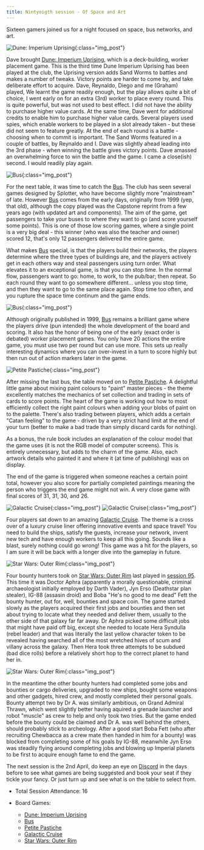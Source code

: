 ```yaml
---
title: Nintyeigth session - Of Space and Art
---
```


Sixteen gamers joined us for a night focused on space, bus networks, and art.

![Dune: Imperium Uprising](/images/posts/2025_03_19/DuneImperium01.jpg "Dune: Imperium Uprising"){:class="img_post"}

Dave brought [Dune: Imperium Uprising][DIU], which is a deck-building, worker placement game. This is the third time Dune Imperium Uprising has been played at the club, the Uprising version adds Sand Worms to battles and makes a number of tweaks. Victory points are harder to come by, and take deliberate effort to acquire. Dave, Reynaldo, Diego and me (Graham) played,  We learnt the game readily enough, but the play allows quite a bit of choice,  I went early on for an extra (3rd) worker to place every round.  This is quite powerful, but was not used to best effect.  I did not have the ability to purchase higher value cards.  At the same time, Dave went for additional credits to enable him to purchase higher value cards.   Several players used spies, which enable workers to be played in a slot already taken - but these did not seem to feature greatly.  At the end of each round is a battle - choosing when to commit is important.  The Sand Worms featured in a couple of battles, by Reynaldo and I.  Dave was slightly ahead leading into the 3rd phase - when winning the battle gives victory points.  Dave amassed an overwhelming force to win the battle and the game.  I came a close(ish) second.  I would readily play again.

![Bus](/images/posts/2025_03_19/Bus01.jpg "Bus"){:class="img_post"}

For the next table, it was time to catch the [Bus][Bus]. The club has seen several games designed by Splotter, who have become slightly more "mainstream" of late. However [Bus][Bus] comes from the early days, originally from 1999 (yep, that old), although the copy played was the Capstone reprint from a few years ago (with updated art and components). The aim of the game, get passengers to take your buses to where they want to go (and score yourself some points). This is one of those low scoring games, where a single point is a very big deal - this winner (who was also the teacher and owner) scored 12, that's only 12 passengers delivered the entire game.

What makes [Bus][Bus] special, is that the players build their networks, the players determine where the three types of buildings are, and the players actively get in each others way and steal passengers using turn order. What elevates it to an exceptional game, is that you can stop time. In the normal flow, passengers want to go: home, to work, to the pub/bar; then repeat. So each round they want to go somewhere different... unless you stop time, and then they want to go to the same place again. Stop time too often, and you rupture the space time continum and the game ends.

![Bus](/images/posts/2025_03_19/Bus02.jpg "Bus"){:class="img_post"}

Although originally published in 1999, [Bus][Bus] remains a brilliant game where the players drive (pun intended) the whole development of the board and scoring. It also has the honor of being one of the early (exact order is debated) worker placement games. You only have 20 actions the entire game, you must use two per round but can use more. This sets up really interesting dynamics where you can over-invest in a turn to score highly but then run out of action markers later in the game. 

![Petite Pastiche](/images/posts/2025_03_19/PetitePastiche01.jpg "Petite Pastiche"){:class="img_post"}

After missing the last bus, the table moved on to [Petite Pastiche][PP]. A delightful little game about mixing paint colours to "paint" master pieces - the theme excellently matches the mechanics of set collection and trading in sets of cards to score points. The heart of the game is working out how to most efficiently collect the right paint colours when adding your blobs of paint on to the palette. There's also trading between players, which adds a certain "Catan feeling" to the game - driven by a very strict hand limit at the end of your turn (better to make a bad trade than simply discard cards for nothing).

As a bonus, the rule book includes an explanation of the colour model that the game uses (it is not the RGB model of computer screens). This is entirely unnecessary, but adds to the charm of the game. Also, each artwork details who painted it and where it (at time of publishing) was on display.

The end of the game is triggered when someone reaches a certain point total, however you also score for partially completed paintings meaning the person who triggers the end game might not win. A very close game with final scores of 31, 31, 30, and 26.

![Galactic Cruise](/images/posts/2025_03_19/GalacticCruise01.jpg "Galactic Cruise"){:class="img_post"}
![Galactic Cruise](/images/posts/2025_03_19/GalacticCruise02.jpg "Galactic Cruise"){:class="img_post"}

Four players sat down to an amazing [Galactic Cruise][GC]. The theme is a cross over of a luxury cruise liner offering innovative events and space travel! You need to build the ships, satisfy the guests, increase your network, invent new tech and have enough workers to keep all this going. Sounds like a blast, surely nothing could go wrong! This game was a hit for the players, so I am sure it will be back with a longer dive into the gameplay in future.

![Star Wars: Outer Rim](/images/posts/2025_03_19/OuterRim01.jpg "Star Wars: Outer Rim"){:class="img_post"}

Four bounty hunters took on [Star Wars: Outer Rim][SWOR] last played in [session 95][95]. This time it was Doctor Aphra (apparently a morally questionable, criminal archaeologist initially employed by Darth Vader), Jyn Erso (Deathstar plan stealer), IG-88 (assasin droid) and Boba "He's no good to me dead" Fett the bounty hunter, out for, well, bounties and space coin. The game started slowly as the players acquired their first jobs and bounties and then set about trying to locate what they needed and deliver them, usually to the other side of that galaxy far far away. Dr Aphra picked some difficult jobs that might have paid off big, except she needed to locate Hera Syndulla (rebel leader) and that was literally the last yellow character token to be revealed having searched all of the most wretched hives of scum and villany across the galaxy. Then Hera took three attempts to be subdued (bad dice rolls) before a relatively short hop to the correct planet to hand her in. 

![Star Wars: Outer Rim](/images/posts/2025_03_19/OuterRim02.jpg "Star Wars: Outer Rim"){:class="img_post"}

In the meantime the other bounty hunters had completed some jobs and bounties or cargo deliveries, upgraded to new ships, bought some weapons and other gadgets, hired crew, and mostly completed their personal goals. Bounty attempt two by Dr A. was similarly ambitious, on Grand Admiral Thrawn, which went slightly better having aquired a grenade launcher and robot "muscle" as crew to help and only took two tries. But the game ended before the bounty could be claimed and Dr A. was well behind the others, should probably stick to archeology. After a good start Boba Fett (who after recruiting Chewbacca as a crew mate then handed in him for a bounty) was blocked from completing some of his goals by IG-88, meanwhile Jyn Erso was steadily flying around completing jobs and blowing up Imperial planets to be first to acquire enough fame to end the game.

The next session is the 2nd April, do keep an eye on [Discord][Contact] in the days before to see what games are being suggested and book your seat if they tickle your fancy. Or just turn up and see what is on the table to select from.

* Total Session Attendance: 16
* Board Games:

    * [Dune: Imperium Uprising][DIU]
    * [Bus][Bus]
    * [Petite Pastiche][PP]
    * [Galactic Cruise][GC]
    * [Star Wars: Outer Rim][SWOR]

[95]: /2025/02/05/nintyfifth-session.html

[DIU]: {{site.data.BoardGameLinks.DuneImperiumUprising.Link}}
[SWOR]: {{site.data.BoardGameLinks.StarWarsOuterRim.Link}}
[PP]: {{site.data.BoardGameLinks.PetitePastiche.Link}}
[Bus]: {{site.data.BoardGameLinks.Bus.Link}}
[GC]: {{site.data.BoardGameLinks.GalacticCruise.Link}}


[Contact]: /Contact.html
